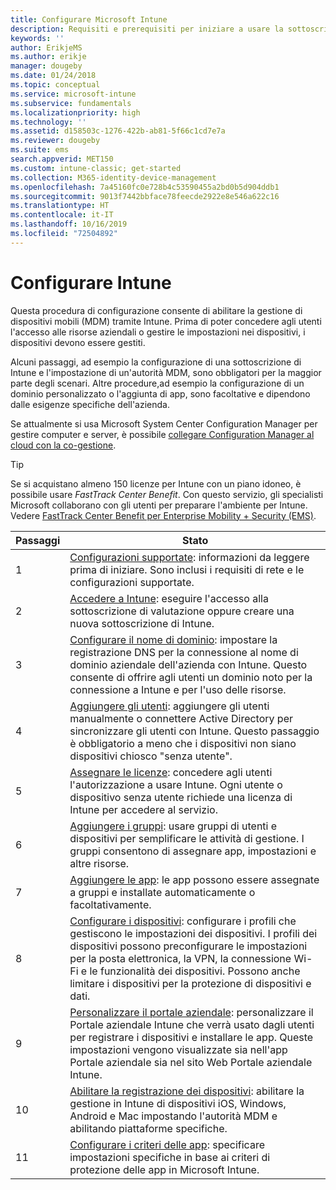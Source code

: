 ```yaml
---
title: Configurare Microsoft Intune
description: Requisiti e prerequisiti per iniziare a usare la sottoscrizione di Intune
keywords: ''
author: ErikjeMS
ms.author: erikje
manager: dougeby
ms.date: 01/24/2018
ms.topic: conceptual
ms.service: microsoft-intune
ms.subservice: fundamentals
ms.localizationpriority: high
ms.technology: ''
ms.assetid: d158503c-1276-422b-ab81-5f66c1cd7e7a
ms.reviewer: dougeby
ms.suite: ems
search.appverid: MET150
ms.custom: intune-classic; get-started
ms.collection: M365-identity-device-management
ms.openlocfilehash: 7a45160fc0e728b4c53590455a2bd0b5d904ddb1
ms.sourcegitcommit: 9013f7442bbface78feecde2922e8e546a622c16
ms.translationtype: HT
ms.contentlocale: it-IT
ms.lasthandoff: 10/16/2019
ms.locfileid: "72504892"
---
```

# <a name="set-up-intune"></a>Configurare Intune

Questa procedura di configurazione consente di abilitare la gestione di dispositivi mobili (MDM) tramite Intune. Prima di poter concedere agli utenti l'accesso alle risorse aziendali o gestire le impostazioni nei dispositivi, i dispositivi devono essere gestiti.

Alcuni passaggi, ad esempio la configurazione di una sottoscrizione di Intune e l'impostazione di un'autorità MDM, sono obbligatori per la maggior parte degli scenari. Altre procedure,ad esempio la configurazione di un dominio personalizzato o l'aggiunta di app, sono facoltative e dipendono dalle esigenze specifiche dell'azienda.

Se attualmente si usa Microsoft System Center Configuration Manager per gestire computer e server, è possibile [collegare Configuration Manager al cloud con la co-gestione](https://docs.microsoft.com/sccm/comanage/overview).

>[!TIP]
>Se si acquistano almeno 150 licenze per Intune con un piano idoneo, è possibile usare *FastTrack Center Benefit*. Con questo servizio, gli specialisti Microsoft collaborano con gli utenti per preparare l'ambiente per Intune. Vedere [FastTrack Center Benefit per Enterprise Mobility + Security (EMS)](https://docs.microsoft.com/enterprise-mobility-security/Solutions/enterprise-mobility-fasttrack-program).



| Passaggi |                                                                                                                       Stato                                                                                                                       |
|-------|----------------------------------------------------------------------------------------------------------------------------------------------------------------------------------------------------------------------------------------------------|
|   1   |                                        [Configurazioni supportate](supported-devices-browsers.md): informazioni da leggere prima di iniziare. Sono inclusi i requisiti di rete e le configurazioni supportate.                                         |
|   2   |                                                                 [Accedere a Intune](account-sign-up.md): eseguire l'accesso alla sottoscrizione di valutazione oppure creare una nuova sottoscrizione di Intune.                                                                  |
|   3   |                [Configurare il nome di dominio](custom-domain-name-configure.md): impostare la registrazione DNS per la connessione al nome di dominio aziendale dell'azienda con Intune. Questo consente di offrire agli utenti un dominio noto per la connessione a Intune e per l'uso delle risorse.                |
|   4   |                                   [Aggiungere gli utenti](users-add.md): aggiungere gli utenti manualmente o connettere Active Directory per sincronizzare gli utenti con Intune. Questo passaggio è obbligatorio a meno che i dispositivi non siano dispositivi chiosco "senza utente".                                    |
|   5   |                                            [Assegnare le licenze](../licenses-assign.md): concedere agli utenti l'autorizzazione a usare Intune. Ogni utente o dispositivo senza utente richiede una licenza di Intune per accedere al servizio.                                             |
|   6   |                                               [Aggiungere i gruppi](../groups-add.md): usare gruppi di utenti e dispositivi per semplificare le attività di gestione. I gruppi consentono di assegnare app, impostazioni e altre risorse.                                                |
|   7   |                                                                        [Aggiungere le app](../apps/apps-add.md): le app possono essere assegnate a gruppi e installate automaticamente o facoltativamente.                                                                         |
|   8   | [Configurare i dispositivi](../configuration/device-profiles.md): configurare i profili che gestiscono le impostazioni dei dispositivi. I profili dei dispositivi possono preconfigurare le impostazioni per la posta elettronica, la VPN, la connessione Wi-Fi e le funzionalità dei dispositivi. Possono anche limitare i dispositivi per la protezione di dispositivi e dati. |
|   9   |       [Personalizzare il portale aziendale](../apps/company-portal-app.md): personalizzare il Portale aziendale Intune che verrà usato dagli utenti per registrare i dispositivi e installare le app. Queste impostazioni vengono visualizzate sia nell'app Portale aziendale sia nel sito Web Portale aziendale Intune.       |
|  10   |                                [Abilitare la registrazione dei dispositivi](mdm-authority-set.md): abilitare la gestione in Intune di dispositivi iOS, Windows, Android e Mac impostando l'autorità MDM e abilitando piattaforme specifiche.                                 |
|  11   |                                                        [Configurare i criteri delle app](../apps/app-protection-policy.md): specificare impostazioni specifiche in base ai criteri di protezione delle app in Microsoft Intune.                                                         |

